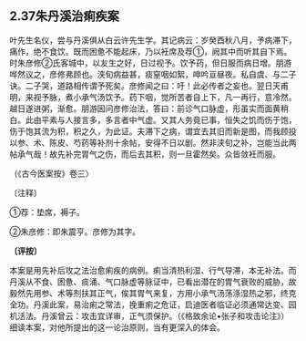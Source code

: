 ## 2.37朱丹溪治痢疾案

叶先生名仪，尝与丹溪俱从白云许先生学。其记病云：岁癸酉秋八月，予病滞下，痛作，绝不食饮。既而困惫不能起床，乃以衽席及荐①，阙其中而听其自下焉。时朱彦修②氏客城中，以友生之好，日过视予。饮予药，但日服而病日增。朋游哗然议之，彦修弗顾也。浃旬病益甚，痰窒咽如絮，呻吟亘昼夜。私自虞、与二子诀。二子哭，道路相传谓予死矣。彦修闻之曰：吁！此必传者之妄也。翌日天甫明，来视予脉，煮小承气汤饮予。药下咽，觉所苦者自上下，凡一再行，意冷然。越日遂进粥，渐愈。朋游因问彦修治法，答曰：前诊气口脉虚，形虽实而面黄稍白。此由平素与人接言多，多言者中气虚。又其人务竟已事，恒失之饥而伤于饱，伤于饱其流为积，积之久，为此证。夫滞下之病，谓宜去其旧而新是图，而我顾投以参、术、陈皮、芍药等补剂十余帖，安得不日以剧。然非浃旬之补，岂能当此两帖承气哉！故先补完胃气之伤，而后去其积，则一旦霍然矣。众皆敛衽而服。

（《古今医案按》卷三〉

〔注释〕

①荐：垫席，褥子。

②朱彦修：即朱震亨。彦修为其字。

**〔评按〕**

本案是用先补后攻之法治愈痢疾的病例。痢当清热利湿、行气导滞，本无补法。而丹溪从不食、困惫、痰涌、气口脉虚等脉证中，已看出潜在的胃气衰败的威胁，故毅然先用参、术等剂扶其正气，俟其胃气来复，方用小承气汤荡涤湿热之邪，终克全功。丹溪此案，易治痢之常法，挽重痢之危证，启迪医者临证必须通常达变、园机活法。丹溪曾云：攻击宜详审，正气须保护。（《格致余论•张子和攻击论注》）细读本案，对他所提出的这一论治原则，当有更深入的体会。
